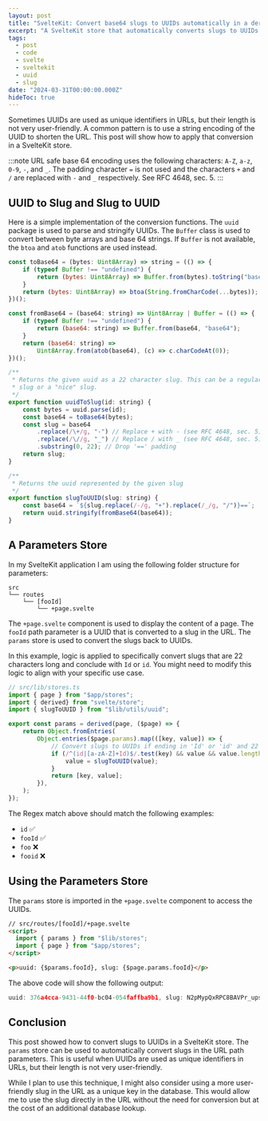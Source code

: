```yaml
---
layout: post
title: "SvelteKit: Convert base64 slugs to UUIDs automatically in a derived store"
excerpt: "A SvelteKit store that automatically converts slugs to UUIDs from the URL path parameters."
tags:
  - post
  - code
  - svelte
  - sveltekit
  - uuid
  - slug
date: "2024-03-31T00:00:00.000Z"
hideToc: true
---
```


Sometimes UUIDs are used as unique identifiers in URLs, but their length is not very user-friendly. A common pattern is to use a string encoding of the UUID to shorten the URL. This post will show how to apply that conversion in a SvelteKit store. 

:::note
URL safe base 64 encoding uses the following characters: `A-Z`, `a-z`, `0-9`, `-`, and `_`. The padding character `=` is not used and the characters `+` and `/` are replaced with `-` and `_` respectively. See RFC 4648, sec. 5.
:::

## UUID to Slug and Slug to UUID

Here is a simple implementation of the conversion functions. The `uuid` package is used to parse and stringify UUIDs. The `Buffer` class is used to convert between byte arrays and base 64 strings. If `Buffer` is not available, the `btoa` and `atob` functions are used instead.

```javascript
const toBase64 = (bytes: Uint8Array) => string = (() => {
	if (typeof Buffer !== "undefined") {
		return (bytes: Uint8Array) => Buffer.from(bytes).toString("base64");
	}
	return (bytes: Uint8Array) => btoa(String.fromCharCode(...bytes));
})();

const fromBase64 = (base64: string) => Uint8Array | Buffer = (() => {
	if (typeof Buffer !== "undefined") {
		return (base64: string) => Buffer.from(base64, "base64");
	}
	return (base64: string) =>
		Uint8Array.from(atob(base64), (c) => c.charCodeAt(0));
})();

/**
 * Returns the given uuid as a 22 character slug. This can be a regular v4
 * slug or a "nice" slug.
 */
export function uuidToSlug(id: string) {
	const bytes = uuid.parse(id);
	const base64 = toBase64(bytes);
	const slug = base64
		.replace(/\+/g, "-") // Replace + with - (see RFC 4648, sec. 5)
		.replace(/\//g, "_") // Replace / with _ (see RFC 4648, sec. 5)
		.substring(0, 22); // Drop '==' padding
	return slug;
}

/**
 * Returns the uuid represented by the given slug
 */
export function slugToUUID(slug: string) {
	const base64 = `${slug.replace(/-/g, "+").replace(/_/g, "/")}==`;
	return uuid.stringify(fromBase64(base64));
}

```

## A Parameters Store

In my SvelteKit application I am using the following folder structure for parameters:

```
src
└── routes
	└── [fooId]
		└── +page.svelte
```

The `+page.svelte` component is used to display the content of a page. The `fooId` path parameter is a UUID that is converted to a slug in the URL. The `params` store is used to convert the slugs back to UUIDs. 

In this example, logic is applied to specifically convert slugs that are 22 characters long and conclude with `Id` or `id`. You might need to modify this logic to align with your specific use case.

```javascript
// src/lib/stores.ts
import { page } from "$app/stores";
import { derived} from "svelte/store";
import { slugToUUID } from "$lib/utils/uuid";

export const params = derived(page, ($page) => {
	return Object.fromEntries(
		Object.entries($page.params).map(([key, value]) => {
			// Convert slugs to UUIDs if ending in 'Id' or 'id' and 22 characters long
			if (/^(id|[a-zA-Z]+Id)$/.test(key) && value && value.length === 22) {
				value = slugToUUID(value);
			}
			return [key, value];
		}),
	);
});
```

The Regex match above should match the following examples:

- `id` :white_check_mark:
- `fooId` :white_check_mark:
- `foo` :x:
- `fooid` :x:

## Using the Parameters Store

The `params` store is imported in the `+page.svelte` component to access the UUIDs.

```html
// src/routes/[fooId]/+page.svelte
<script>
  import { params } from "$lib/stores";
  import { page } from "$app/stores";
</script>

<p>uuid: {$params.fooId}, slug: {$page.params.fooId}</p>
```

The above code will show the following output:

```js
uuid: 376a4cca-9431-44f0-bc04-054faffba9b1, slug: N2pMypQxRPC8BAVPr_upsQ
```

## Conclusion

This post showed how to convert slugs to UUIDs in a SvelteKit store. The `params` store can be used to automatically convert slugs in the URL path parameters. This is useful when UUIDs are used as unique identifiers in URLs, but their length is not very user-friendly.

While I plan to use this technique, I might also consider using a more user-friendly slug in the URL as a unique key in the database. This would allow me to use the slug directly in the URL without the need for conversion but at the cost of an additional database lookup.

